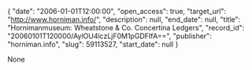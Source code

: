 {
  "date": "2006-01-01T12:00:00", 
  "open_access": true, 
  "target_url": "http://www.horniman.info/", 
  "description": null, 
  "end_date": null, 
  "title": "Hornimanmuseum: Wheatstone & Co. Concertina Ledgers", 
  "record_id": "20060101T120000/AylOU4lczLjF0M1pGDFIfA==", 
  "publisher": "horniman.info", 
  "slug": 59113527, 
  "start_date": null
}

None